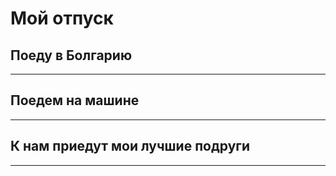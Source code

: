 # Мой отпуск

## Поеду в Болгарию

---
## Поедем **__на машине__**

---
## К нам приедут мои лучшие подруги

---